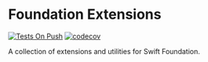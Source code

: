 # Foundation Extensions

[![Tests On Push](https://github.com/dsk1306/foundationExtensions/actions/workflows/tests-on-push.yml/badge.svg?branch=dev&event=push)](https://github.com/dsk1306/foundationExtensions/actions/workflows/tests-on-push.yml)
[![codecov](https://codecov.io/gh/dsk1306/foundationExtensions/branch/dev/graph/badge.svg?token=aYr57z1TG3)](https://codecov.io/gh/dsk1306/foundationExtensions)

A collection of extensions and utilities for Swift Foundation.
